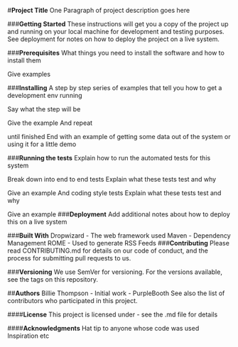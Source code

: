 #**Project Title**
One Paragraph of project description goes here

###**Getting Started**
These instructions will get you a copy of the project up and running on your local machine for development and testing purposes. See deployment for notes on how to deploy the project on a live system.

###**Prerequisites**
What things you need to install the software and how to install them

Give examples

###**Installing**
A step by step series of examples that tell you how to get a development env running

Say what the step will be

Give the example
And repeat

until finished
End with an example of getting some data out of the system or using it for a little demo

###**Running the tests**
Explain how to run the automated tests for this system

Break down into end to end tests
Explain what these tests test and why

Give an example
And coding style tests
Explain what these tests test and why

Give an example
###**Deployment**
Add additional notes about how to deploy this on a live system

###**Built With**
Dropwizard - The web framework used
Maven - Dependency Management
ROME - Used to generate RSS Feeds
###**Contributing**
Please read CONTRIBUTING.md for details on our code of conduct, and the process for submitting pull requests to us.

###**Versioning**
We use SemVer for versioning. For the versions available, see the tags on this repository.

##**Authors**
Billie Thompson - Initial work - PurpleBooth
See also the list of contributors who participated in this project.

####**License**
This project is licensed under  - see the .md file for details

####**Acknowledgments**
Hat tip to anyone whose code was used
Inspiration
etc